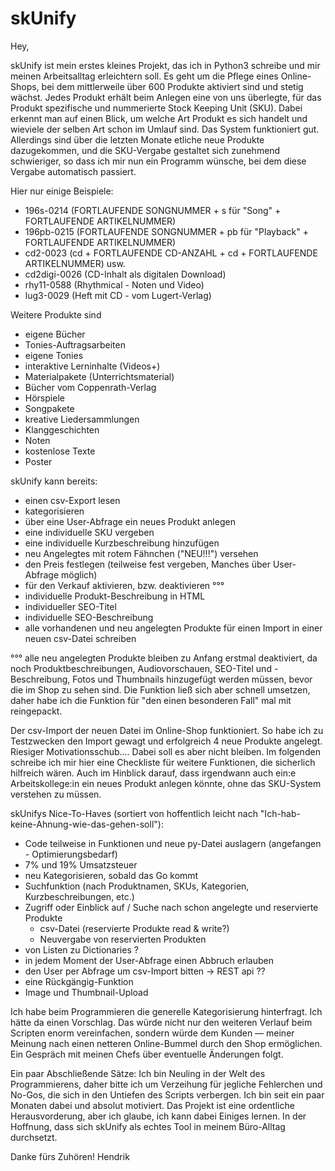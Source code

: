 # skUnify

Hey,

skUnify ist mein erstes kleines Projekt, das ich in Python3 schreibe und mir meinen Arbeitsalltag erleichtern soll. Es geht um die Pflege eines Online-Shops, 
bei dem mittlerweile über 600 Produkte aktiviert sind und stetig wächst. Jedes Produkt erhält beim Anlegen eine von uns überlegte, für das 
Produkt spezifische und nummerierte Stock Keeping Unit (SKU). Dabei erkennt man auf einen Blick, um welche Art Produkt es sich handelt und wieviele der 
selben Art schon im Umlauf sind. Das System funktioniert gut. Allerdings sind über die letzten Monate etliche neue Produkte dazugekommen, und die SKU-Vergabe 
gestaltet sich zunehmend schwieriger, so dass ich mir nun ein Programm wünsche, bei dem diese Vergabe automatisch passiert.

Hier nur einige Beispiele:

- 196s-0214 (FORTLAUFENDE SONGNUMMER + s für "Song" + FORTLAUFENDE ARTIKELNUMMER)
- 196pb-0215 (FORTLAUFENDE SONGNUMMER + pb für "Playback" + FORTLAUFENDE ARTIKELNUMMER)
- cd2-0023 (cd + FORTLAUFENDE CD-ANZAHL + cd + FORTLAUFENDE ARTIKELNUMMER) usw.
- cd2digi-0026 (CD-Inhalt als digitalen Download)
- rhy11-0588 (Rhythmical - Noten und Video)
- lug3-0029 (Heft mit CD - vom Lugert-Verlag)

Weitere Produkte sind
- eigene Bücher
- Tonies-Auftragsarbeiten
- eigene Tonies
- interaktive Lerninhalte (Videos+)
- Materialpakete (Unterrichtsmaterial)
- Bücher vom Coppenrath-Verlag
- Hörspiele
- Songpakete
- kreative Liedersammlungen
- Klanggeschichten
- Noten
- kostenlose Texte
- Poster

skUnify kann bereits: 
- einen csv-Export lesen 
- kategorisieren 
- über eine User-Abfrage ein neues Produkt anlegen 
- eine individuelle SKU vergeben
- eine individuelle Kurzbeschreibung hinzufügen
- neu Angelegtes mit rotem Fähnchen ("NEU!!!") versehen
- den Preis festlegen (teilweise fest vergeben, Manches über User-Abfrage möglich)
- für den Verkauf aktivieren, bzw. deaktivieren °°°
- individuelle Produkt-Beschreibung in HTML
- individueller SEO-Titel
- individuelle SEO-Beschreibung
- alle vorhandenen und neu angelegten Produkte für einen Import in einer neuen csv-Datei schreiben

°°° alle neu angelegten Produkte bleiben zu Anfang erstmal deaktiviert, da noch Produktbeschreibungen, Audiovorschauen, SEO-Titel und -Beschreibung, Fotos und Thumbnails hinzugefügt werden müssen, bevor die im Shop zu sehen sind. Die Funktion ließ sich aber schnell umsetzen, daher habe ich die Funktion für "den einen besonderen Fall" mal mit reingepackt.

Der csv-Import der neuen Datei im Online-Shop funktioniert. So habe ich zu Testzwecken den Import gewagt und erfolgreich 4 neue Produkte angelegt.
Riesiger Motivationsschub....
Dabei soll es aber nicht bleiben. Im folgenden schreibe ich mir hier eine Checkliste für weitere Funktionen, die sicherlich hilfreich wären. Auch
im Hinblick darauf, dass irgendwann auch ein:e Arbeitskollege:in ein neues Produkt anlegen könnte, ohne das SKU-System verstehen zu müssen.

skUnifys Nice-To-Haves (sortiert von hoffentlich leicht nach "Ich-hab-keine-Ahnung-wie-das-gehen-soll"):
- Code teilweise in Funktionen und neue py-Datei auslagern (angefangen - Optimierungsbedarf)
- 7% und 19% Umsatzsteuer
- neu Kategorisieren, sobald das Go kommt
- Suchfunktion (nach Produktnamen, SKUs, Kategorien, Kurzbeschreibungen, etc.)
- Zugriff oder Einblick auf / Suche nach schon angelegte und reservierte Produkte
    - csv-Datei (reservierte Produkte read & write?)
    - Neuvergabe von reservierten Produkten
- von Listen zu Dictionaries ?
- in jedem Moment der User-Abfrage einen Abbruch erlauben
- den User per Abfrage um csv-Import bitten -> REST api ??
- eine Rückgängig-Funktion
- Image und Thumbnail-Upload

Ich habe beim Programmieren die generelle Kategorisierung hinterfragt. Ich hätte da einen Vorschlag. Das würde nicht nur den weiteren Verlauf beim Scripten 
enorm vereinfachen, sondern würde dem Kunden — meiner Meinung nach einen netteren Online-Bummel durch den Shop ermöglichen. Ein Gespräch mit meinen Chefs 
über eventuelle Änderungen folgt.

Ein paar Abschließende Sätze:
Ich bin Neuling in der Welt des Programmierens, daher bitte ich um Verzeihung für jegliche Fehlerchen und No-Gos, die sich in den Untiefen des Scripts verbergen. 
Ich bin seit ein paar Monaten dabei und absolut motiviert. Das Projekt ist eine ordentliche Herausvorderung, aber ich glaube, ich kann dabei Einiges lernen. 
In der Hoffnung, dass sich skUnify als echtes Tool in meinem Büro-Alltag durchsetzt.

Danke fürs Zuhören!
Hendrik
<!---
hms-challenger/hms-challenger is a ✨ special ✨ repository because its `README.md` (this file) appears on your GitHub profile.
You can click the Preview link to take a look at your changes.
--->
